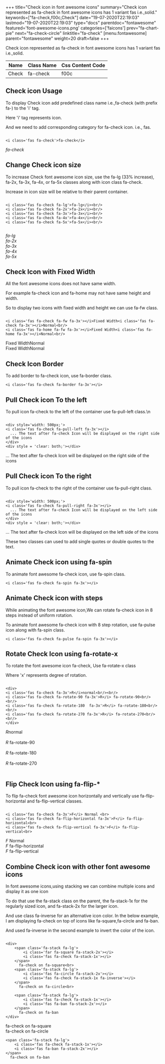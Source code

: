 +++
title="Check icon in font awesome icons"
summary="Check icon represented as fa-check in font awesome icons has 1 variant fas i.e.,solid."
keywords=["fa-check,f00c,Check"]
date="19-07-2020T22:19:03"
lastmod="19-07-2020T22:19:03"
type="docs"
parentdoc="fontawesome"
featured='font-awesome-icons.png'
categories=['faicons']
prev="fa-chart-pie"
next="fa-check-circle"
linktitle="fa-check"
[menu.fontawesome]
parent="fontawesome"
weight=20
draft=false
+++


Check icon represented as fa-check in font awesome icons has 1 variant fas i.e.,solid.

<div class='table-responsive'><table class='table'><thead><tr><th>Name</th><th>Class Name</th><th>Css Content Code</th></tr></thead><tbody><tr><td>Check</td><td>fa-check</td><td>f00c</td></tr></tbody></table></div>



## Check icon Usage

To display Check icon add predefined class name i.e.,fa-check (with prefix fa-) to the 'i' tag.

Here 'i' tag represents icon.

And we need to add corresponding category for fa-check icon. i.e., fas.


```

<i class='fas fa-check'>fa-check</i>
```

<i class='fas fa-check'>fa-check</i>




## Change Check icon size
To increase Check font awesome icon size, use the fa-lg (33% increase), fa-2x, fa-3x, fa-4x, or fa-5x classes along with icon class fa-check.

Increase in icon size will be relative to their parent container. 

```

<i class='fas fa-check fa-lg'>fa-lg</i><br/>
<i class='fas fa-check fa-2x'>fa-2x</i><br/>
<i class='fas fa-check fa-3x'>fa-3x</i><br/>
<i class='fas fa-check fa-4x'>fa-4x</i><br/>
<i class='fas fa-check fa-5x'>fa-5x</i><br/>
            
```

<i class='fas fa-check fa-lg'>fa-lg</i><br/>
<i class='fas fa-check fa-2x'>fa-2x</i><br/>
<i class='fas fa-check fa-3x'>fa-3x</i><br/>
<i class='fas fa-check fa-4x'>fa-4x</i><br/>
<i class='fas fa-check fa-5x'>fa-5x</i><br/>
            



## Check Icon with Fixed Width 

All the font awesome icons does not have same width.

For example fa-check icon and fa-home may not have same height and width.

So to display two icons with fixed width and height we can use fa-fw class.


```

<i class='fas fa-check fa-fw fa-3x'></i>Fixed Width<i class='fas fa-check fa-3x'></i>Normal<br/>
<i class='fas fa-home fa-fw fa-3x'></i>Fixed Width<i class='fas fa-home fa-3x'></i>Normal<br/>
```

<i class='fas fa-check fa-fw fa-3x'></i>Fixed Width<i class='fas fa-check fa-3x'></i>Normal<br/>
<i class='fas fa-home fa-fw fa-3x'></i>Fixed Width<i class='fas fa-home fa-3x'></i>Normal<br/>



## Check Icon Border 

To add border to fa-check icon, use fa-border class.


```
<i class='fas fa-check fa-border fa-3x'></i>

```
<i class='fas fa-check fa-border fa-3x'></i>





## Pull Check icon To the left

To pull icon fa-check to the left of the container use fa-pull-left class.\n

```

<div style='width: 500px;'>
<i class='fas fa-check fa-pull-left fa-3x'></i>
  ... The text after fa-check Icon will be displayed on the right side of the icons
</div>
<div style = 'clear: both;'></div>
```

<div style='width: 500px;'>
<i class='fas fa-check fa-pull-left fa-3x'></i>
  ... The text after fa-check Icon will be displayed on the right side of the icons
</div>
<div style = 'clear: both;'></div>




## Pull Check icon To the right
To pull icon fa-check to the right of the container use fa-pull-right class.

```

<div style='width: 500px;'>
<i class='fas fa-check fa-pull-right fa-3x'></i>
  ... The text after fa-check Icon will be displayed on the left side of the icons
</div>
<div style = 'clear: both;'></div>
```

<div style='width: 500px;'>
<i class='fas fa-check fa-pull-right fa-3x'></i>
  ... The text after fa-check Icon will be displayed on the left side of the icons
</div>
<div style = 'clear: both;'></div>

These two classes can used to add single quotes or double quotes to the text.


## Animate Check icon using fa-spin
To animate font awesome fa-check icon, use fa-spin class.

```
<i class='fas fa-check fa-spin fa-3x'></i>
```
<i class='fas fa-check fa-spin fa-3x'></i>




## Animate Check icon with steps
While animating the font awesome icon,We can rotate fa-check icon in 8 steps instead of uniform rotation.

To animate font awesome fa-check icon with 8 step rotation, use fa-pulse icon along with fa-spin class.


```
<i class='fas fa-check fa-pulse fa-spin fa-3x'></i>

```
<i class='fas fa-check fa-pulse fa-spin fa-3x'></i>





## Rotate Check Icon using fa-rotate-x
To rotate the font awesome icon fa-check, Use fa-rotate-x class

Where 'x' represents degree of rotation.


```

<div>
<i class='fas fa-check fa-3x'>R</i>normal<br/><br/>
<i class='fas fa-check fa-rotate-90 fa-3x'>R</i> fa-rotate-90<br/><br/> 
<i class='fas fa-check fa-rotate-180  fa-3x'>R</i> fa-rotate-180<br/><br/> 
<i class='fas fa-check fa-rotate-270 fa-3x'>R</i> fa-rotate-270<br/><br/>
</div>
```

<div>
<i class='fas fa-check fa-3x'>R</i>normal<br/><br/>
<i class='fas fa-check fa-rotate-90 fa-3x'>R</i> fa-rotate-90<br/><br/> 
<i class='fas fa-check fa-rotate-180  fa-3x'>R</i> fa-rotate-180<br/><br/> 
<i class='fas fa-check fa-rotate-270 fa-3x'>R</i> fa-rotate-270<br/><br/>
</div>




## Flip Check Icon using fa-flip-*
To flip fa-check font awesome icon horizontally and vertically use fa-flip-horizontal and fa-flip-vertical classes. 

```

<i class='fas fa-check fa-3x'>F</i> Normal <br>
<i class='fas fa-check fa-flip-horizontal fa-3x'>F</i> fa-flip-horizontal<br>
<i class='fas fa-check fa-flip-vertical fa-3x'>F</i> fa-flip-vertical<br>
```

<i class='fas fa-check fa-3x'>F</i> Normal <br>
<i class='fas fa-check fa-flip-horizontal fa-3x'>F</i> fa-flip-horizontal<br>
<i class='fas fa-check fa-flip-vertical fa-3x'>F</i> fa-flip-vertical<br>




## Combine Check icon with other font awesome icons
In font awesome icons,using stacking we can combine multiple icons and display it as one icon 

To do that use the fa-stack class on the parent, the fa-stack-1x for the regularly sized icon, and fa-stack-2x for the larger icon.

And use class fa-inverse for an alternative icon color. 
In the below example, I am displaying fa-check on top of icons like fa-square,fa-circle and fa-ban.

And used fa-inverse in the second example to invert the color of the icon.

```

<div>
    <span class='fa-stack fa-lg'>
        <i class='far fa-square fa-stack-2x'></i>
        <i class='fas fa-check fa-stack-1x'></i>
    </span>
      fa-check on fa-square<br>
    <span class='fa-stack fa-lg'>
        <i class='fas fa-circle fa-stack-2x'></i>
        <i class='fas fa-check fa-stack-1x fa-inverse'></i>
    </span>
      fa-check on fa-circle<br>

    <span class='fa-stack fa-lg'>
        <i class='fas fa-check fa-stack-1x'></i>
        <i class='fas fa-ban fa-stack-2x'></i>
    </span>
      fa-check on fa-ban
</div>
```

<div>
    <span class='fa-stack fa-lg'>
        <i class='far fa-square fa-stack-2x'></i>
        <i class='fas fa-check fa-stack-1x'></i>
    </span>
      fa-check on fa-square<br>
    <span class='fa-stack fa-lg'>
        <i class='fas fa-circle fa-stack-2x'></i>
        <i class='fas fa-check fa-stack-1x fa-inverse'></i>
    </span>
      fa-check on fa-circle<br>

    <span class='fa-stack fa-lg'>
        <i class='fas fa-check fa-stack-1x'></i>
        <i class='fas fa-ban fa-stack-2x'></i>
    </span>
      fa-check on fa-ban
</div>






